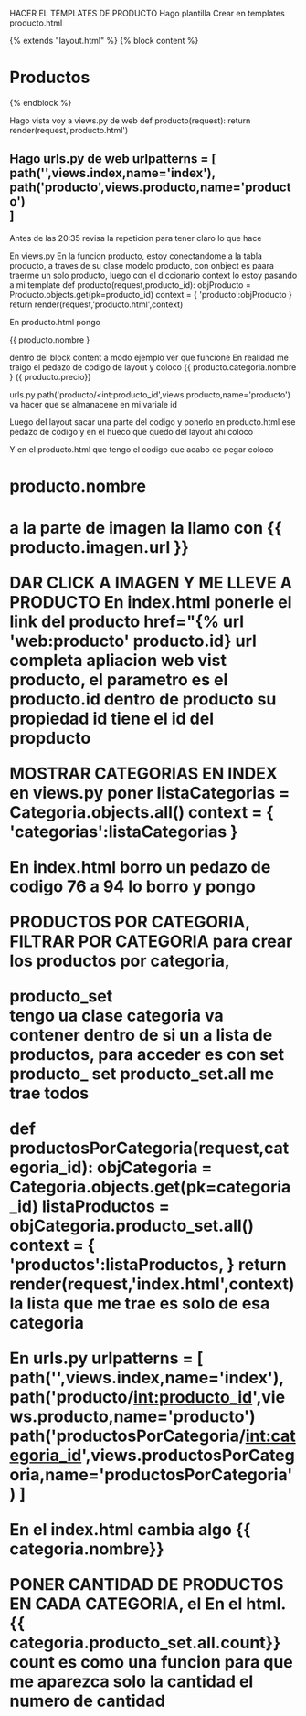 HACER EL TEMPLATES DE PRODUCTO
Hago plantilla
Crear en templates producto.html

{% extends "layout.html" %}
{% block content %}
<h1> Productos </h1>
{% endblock %}

Hago vista voy a views.py de web 
def producto(request):
    return render(request,'producto.html')

Hago urls.py de web 
urlpatterns = [
    path('',views.index,name='index'),
    path('producto',views.producto,name='producto')    
]
-----
Antes de las 20:35  revisa la repeticion para tener claro lo que hace

En views.py
En la funcion producto, estoy conectandome a la tabla producto, a traves de su clase modelo producto, con onbject es paara traerme un solo producto, luego con el diccionario context lo estoy pasando a mi template 
def producto(request,producto_id):
    objProducto = Producto.objects.get(pk=producto_id)
    context = {
        'producto':objProducto
    }
    return render(request,'producto.html',context)

En producto.html  pongo <p> {{ producto.nombre }</p> dentro del block content a modo ejemplo ver que funcione
En realidad me traigo el pedazo de codigo de layout y coloco 
{{ producto.categoria.nombre }
{{ producto.precio}}

urls.py
    path('producto/<int:producto_id',views.producto,name='producto')
va hacer que se almanacene en mi variale id 

Luego del layout sacar una parte del codigo y ponerlo en producto.html ese pedazo de codigo y en el hueco que quedo del layout ahi coloco

Y en el producto.html que tengo el codigo que acabo de pegar coloco 
<h1>producto.nombre<h1>

a la parte de imagen la llamo con {{ producto.imagen.url }}


DAR CLICK A IMAGEN Y ME LLEVE A PRODUCTO
En index.html ponerle el link del producto
href="{% url 'web:producto' producto.id}
url completa apliacion web vist producto, el parametro es el producto.id dentro de producto su propiedad id tiene el id del propducto

MOSTRAR CATEGORIAS EN INDEX
en views.py poner
listaCategorias = Categoria.objects.all()
    context = {
        'categorias':listaCategorias
    }

En index.html 
borro un pedazo de codigo 76 a 94 lo borro y pongo 

PRODUCTOS POR CATEGORIA, FILTRAR POR CATEGORIA
para crear los productos por categoria,

producto_set  
tengo ua clase categoria va contener dentro de si un a lista de productos, para acceder es con set 
producto_ set
producto_set.all me trae todos

def productosPorCategoria(request,categoria_id):
    objCategoria = Categoria.objects.get(pk=categoria_id)
    listaProductos = objCategoria.producto_set.all()
    context = {      
        'productos':listaProductos,
    }
    return render(request,'index.html',context)
la lista que me trae es solo de esa categoria

En urls.py 
urlpatterns = [
    path('',views.index,name='index'),
    path('producto/<int:producto_id>',views.producto,name='producto')
    path('productosPorCategoria/<int:categoria_id>',views.productosPorCategoria,name='productosPorCategoria')
]

En el index.html 
cambia algo  {{ categoria.nombre}}

PONER CANTIDAD DE PRODUCTOS EN CADA CATEGORIA, el
En el html.
{{ categoria.producto_set.all.count}}
count es como una funcion para que me aparezca solo la cantidad el numero de cantidad



















